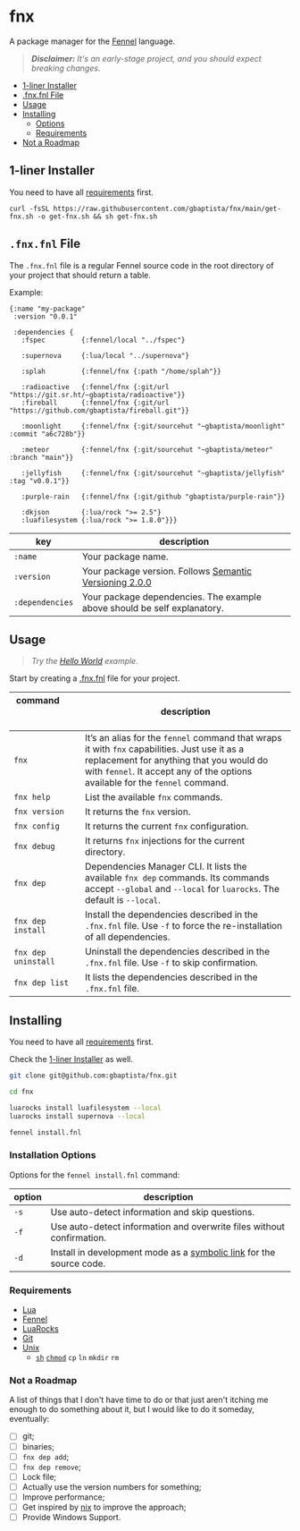 # fnx

A package manager for the [Fennel](https://fennel-lang.org/) language.

> _**Disclaimer:** It's an early-stage project, and you should expect breaking changes._

- [1-liner Installer](#1-liner-installer)
- [.fnx.fnl File](#fnxfnl-file)
- [Usage](#usage)
- [Installing](#installing)
  - [Options](#installation-options)
  - [Requirements](#requirements)
- [Not a Roadmap](#not-a-roadmap)

## 1-liner Installer

You need to have all [requirements](#requirements) first.

```
curl -fsSL https://raw.githubusercontent.com/gbaptista/fnx/main/get-fnx.sh -o get-fnx.sh && sh get-fnx.sh
```

## `.fnx.fnl` File

The `.fnx.fnl` file is a regular Fennel source code in the root directory of your project that should return a table.

Example:

```fennel
{:name "my-package"
 :version "0.0.1"

 :dependencies {
   :fspec         {:fennel/local "../fspec"}

   :supernova     {:lua/local "../supernova"}

   :splah         {:fennel/fnx {:path "/home/splah"}}

   :radioactive   {:fennel/fnx {:git/url "https://git.sr.ht/~gbaptista/radioactive"}}
   :fireball      {:fennel/fnx {:git/url "https://github.com/gbaptista/fireball.git"}}

   :moonlight     {:fennel/fnx {:git/sourcehut "~gbaptista/moonlight" :commit "a6c728b"}}

   :meteor        {:fennel/fnx {:git/sourcehut "~gbaptista/meteor" :branch "main"}}

   :jellyfish     {:fennel/fnx {:git/sourcehut "~gbaptista/jellyfish" :tag "v0.0.1"}}

   :purple-rain   {:fennel/fnx {:git/github "gbaptista/purple-rain"}}

   :dkjson        {:lua/rock ">= 2.5"}
   :luafilesystem {:lua/rock ">= 1.8.0"}}}
```

| key | description |
|-----|-------------|
| `:name` | Your package name. |
| `:version` | Your package version. Follows [Semantic Versioning 2.0.0](https://semver.org/) |
| `:dependencies` | Your package dependencies. The example above should be self explanatory. |

## Usage

> _Try the [Hello World](https://github.com/gbaptista/fnx-hello-world) example._

Start by creating a [.fnx.fnl](#fnxfnl-file) file for your project.

| command &nbsp; &nbsp; &nbsp; &nbsp; &nbsp; &nbsp; &nbsp; &nbsp; &nbsp; &nbsp; &nbsp;  &nbsp;&nbsp; &nbsp;&nbsp;&nbsp; &nbsp; &nbsp;  &nbsp; &nbsp; &nbsp; &nbsp; &nbsp; &nbsp; | description |
|---------|-------------|
| `fnx` | It’s an alias for the `fennel` command that wraps it with `fnx` capabilities. Just use it as a replacement for anything that you would do with `fennel`. It accept any of the options available for the `fennel` command. |
| `fnx help` | List the available `fnx` commands. |
| `fnx version` | It returns the `fnx` version. |
| `fnx config` | It returns the current `fnx` configuration. |
| `fnx debug` | It returns `fnx` injections for the current directory. |
| `fnx dep` | Dependencies Manager CLI. It lists the available `fnx dep` commands. Its commands accept `--global` and `--local` for `luarocks`. The default is `--local`. |
| `fnx dep install` | Install the dependencies described in the `.fnx.fnl` file. Use `-f` to force the re-installation of all dependencies. |
| `fnx dep uninstall` | Uninstall the dependencies described in the `.fnx.fnl` file. Use `-f` to skip confirmation. |
| `fnx dep list` | It lists the dependencies described in the `.fnx.fnl` file. |

## Installing

You need to have all [requirements](#requirements) first.

Check the [1-liner Installer](#1-liner-installer) as well.

```sh
git clone git@github.com:gbaptista/fnx.git

cd fnx

luarocks install luafilesystem --local
luarocks install supernova --local

fennel install.fnl
```

### Installation Options

Options for the `fennel install.fnl` command:

| option | description |
|--------|-------------|
| `-s` | Use auto-detect information and skip questions. |
| `-f` | Use auto-detect information and overwrite files without confirmation. |
| `-d` | Install in development mode as a [symbolic link](https://en.wikipedia.org/wiki/Symbolic_link) for the source code. |

### Requirements

- [Lua](https://www.lua.org/download.html)
- [Fennel](https://fennel-lang.org/setup#downloading-fennel)
- [LuaRocks](https://github.com/luarocks/luarocks/wiki/Download)
- [Git](https://git-scm.com/)
- [Unix](https://en.wikipedia.org/wiki/Unix)
  - [`sh`](https://en.wikipedia.org/wiki/Bourne_shell) [`chmod`](https://en.wikipedia.org/wiki/Chmod) `cp` `ln` `mkdir` `rm`

### Not a Roadmap

A list of things that I don't have time to do or that just aren't itching me enough to do something about it, but I would like to do it someday, eventually:

- [ ] git;
- [ ] binaries;
- [ ] `fnx dep add`;
- [ ] `fnx dep remove`;
- [ ] Lock file;
- [ ] Actually use the version numbers for something;
- [ ] Improve performance;
- [ ] Get inspired by [nix](https://nixos.org) to improve the approach;
- [ ] Provide Windows Support.

